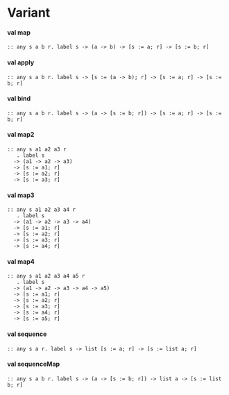 # Variant
<a name="map"></a>
#### val map
```
:: any s a b r. label s -> (a -> b) -> [s := a; r] -> [s := b; r]
```
<a name="apply"></a>
#### val apply
```
:: any s a b r. label s -> [s := (a -> b); r] -> [s := a; r] -> [s := b; r]
```
<a name="bind"></a>
#### val bind
```
:: any s a b r. label s -> (a -> [s := b; r]) -> [s := a; r] -> [s := b; r]
```
<a name="map2"></a>
#### val map2
```
:: any s a1 a2 a3 r
   . label s
  -> (a1 -> a2 -> a3)
  -> [s := a1; r]
  -> [s := a2; r]
  -> [s := a3; r]
```
<a name="map3"></a>
#### val map3
```
:: any s a1 a2 a3 a4 r
   . label s
  -> (a1 -> a2 -> a3 -> a4)
  -> [s := a1; r]
  -> [s := a2; r]
  -> [s := a3; r]
  -> [s := a4; r]
```
<a name="map4"></a>
#### val map4
```
:: any s a1 a2 a3 a4 a5 r
   . label s
  -> (a1 -> a2 -> a3 -> a4 -> a5)
  -> [s := a1; r]
  -> [s := a2; r]
  -> [s := a3; r]
  -> [s := a4; r]
  -> [s := a5; r]
```
<a name="sequence"></a>
#### val sequence
```
:: any s a r. label s -> list [s := a; r] -> [s := list a; r]
```
<a name="sequenceMap"></a>
#### val sequenceMap
```
:: any s a b r. label s -> (a -> [s := b; r]) -> list a -> [s := list b; r]
```

